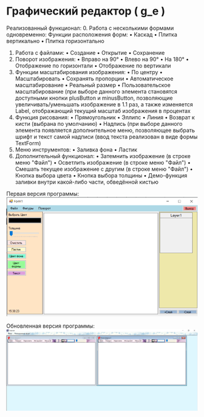 # Графический редактор ( g_e )

Реализованный функционал:
0. Работа с несколькими формами одновременно:
    Функции расположения форм:
    •	Каскад
    •	Плитка вертикально
    •	Плитка горизонтально
1. Работа с файлами:
  •	Создание
  •	Открытие
  •	Сохранение
2. Поворот изображения:
  •	Вправо на 90°
  •	Влево на 90°
  •	На 180°
  •	Отображение по горизонтали
  •	Отображение по вертикали
3. Функции масштабирования изображения:
  •	По центру
  •	Масштабировать
  •	Сохранять пропорции
  •	Автоматическое масштабирование
  •	Реальный размер
  •	Пользовательское масштабирование (при выборе данного элемента становятся доступными кнопки plusButton и minusButton, позволяющие увеличивать/уменьшать изображение в 1.1 раз, а также изменяется Label, отображающий текущий масштаб изображения в процентах
4. Функция рисования:
  •	Прямоугольник
  •	Эллипс
  •	Линия
  •	Возврат к кисти (выбрана по умолчанию)
  •	Надпись (при выборе данного элемента появляется дополнительное меню, позволяющее выбрать шрифт и текст самой надписи (ввод текста реализован в виде формы TextForm)
5. Меню инструментов:
  •	Заливка фона
  •	Ластик
6. Дополнительный функционал:
  •	Затемнить изображение (в строке меню "Файл")
  •	Осветлить изображение (в строке меню "Файл")
  •	Смешать текущее изображение с другим (в строке меню "Файл")
  •	Кнопка выбора цвета
  •	Кнопка выбора толщины
  •	Демо-функция заливки внутри какой-либо части, обведённой кистью

Первая версия программы:
![alt text](форма.PNG)

Обновленная версия программы:
![alt text](screen.PNG)
